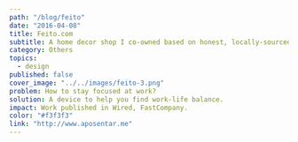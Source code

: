 ```yaml
---
path: "/blog/feito"
date: "2016-04-08"
title: Feito.com
subtitle: A home decor shop I co-owned based on honest, locally-sourced design
category: Others
topics:
  - design
published: false
cover_image: "../../images/feito-3.png"
problem: How to stay focused at work?
solution: A device to help you find work-life balance.
impact: Work published in Wired, FastCompany.
color: "#f3f3f3"
link: "http://www.aposentar.me"
---
```


<!-- Feito was a design shop I co-founded and ran for approximately 3 years with some friends. We saw decent success and created a celebrated community around this idea, but as it happens, our individual focuses were elsewhere, so we decided to sunset the project. This page is a celebration of the beautiful products we created together in partnership with some of the best Brazilian designers.  -->
<!--
<div
  markdown="1"
  style="
    display: grid;
    grid-gap: 50px;
    grid-template-columns: auto auto;
    ">
  <img src="../../images/feito/feito-1.jpg"/>
  !()[../../images/feito/feito-2.jpg]
  <img src="../../images/feito/feito-2.jpg"/>
  <img src="../../images/feito/feito-3.jpg"/>
  <img src="../../images/feito/feito-4.jpg"/>
  <img src="../../images/feito/feito-5.jpg"/>
  <img src="../../images/feito/feito-6.jpg"/>
  <img src="../../images/feito/feito-7.jpg"/>
<div> -->
